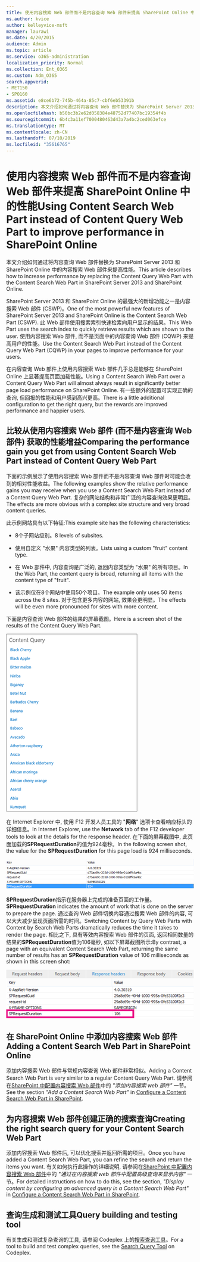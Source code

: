 ```yaml
---
title: 使用内容搜索 Web 部件而不是内容查询 Web 部件来提高 SharePoint Online 中的性能
ms.author: kvice
author: kelleyvice-msft
manager: laurawi
ms.date: 4/20/2015
audience: Admin
ms.topic: article
ms.service: o365-administration
localization_priority: Normal
ms.collection: Ent_O365
ms.custom: Adm_O365
search.appverid:
- MET150
- SPO160
ms.assetid: e8ce6b72-745b-464a-85c7-cbf6eb53391b
description: 本文介绍如何通过将内容查询 Web 部件替换为 SharePoint Server 2013 和 SharePoint Online 中的内容搜索 Web 部件来提高性能。
ms.openlocfilehash: b50bc3b2e62d058384e48752d77407bc19354f4b
ms.sourcegitcommit: 6b4c3a11ef7000480463d43a7a4bc2ced063efce
ms.translationtype: MT
ms.contentlocale: zh-CN
ms.lasthandoff: 07/10/2019
ms.locfileid: "35616765"
---
```

# <a name="using-content-search-web-part-instead-of-content-query-web-part-to-improve-performance-in-sharepoint-online"></a><span data-ttu-id="fb8db-103">使用内容搜索 Web 部件而不是内容查询 Web 部件来提高 SharePoint Online 中的性能</span><span class="sxs-lookup"><span data-stu-id="fb8db-103">Using Content Search Web Part instead of Content Query Web Part to improve performance in SharePoint Online</span></span>

<span data-ttu-id="fb8db-104">本文介绍如何通过将内容查询 Web 部件替换为 SharePoint Server 2013 和 SharePoint Online 中的内容搜索 Web 部件来提高性能。</span><span class="sxs-lookup"><span data-stu-id="fb8db-104">This article describes how to increase performance by replacing the Content Query Web Part with the Content Search Web Part in SharePoint Server 2013 and SharePoint Online.</span></span>
  
<span data-ttu-id="fb8db-105">SharePoint Server 2013 和 SharePoint Online 的最强大的新增功能之一是内容搜索 Web 部件 (CSWP)。</span><span class="sxs-lookup"><span data-stu-id="fb8db-105">One of the most powerful new features of SharePoint Server 2013 and SharePoint Online is the Content Search Web Part (CSWP).</span></span> <span data-ttu-id="fb8db-106">此 Web 部件使用搜索索引快速检索向用户显示的结果。</span><span class="sxs-lookup"><span data-stu-id="fb8db-106">This Web Part uses the search index to quickly retrieve results which are shown to the user.</span></span> <span data-ttu-id="fb8db-107">使用内容搜索 Web 部件, 而不是页面中的内容查询 Web 部件 (CQWP) 来提高用户的性能。</span><span class="sxs-lookup"><span data-stu-id="fb8db-107">Use the Content Search Web Part instead of the Content Query Web Part (CQWP) in your pages to improve performance for your users.</span></span>
  
<span data-ttu-id="fb8db-108">在内容查询 Web 部件上使用内容搜索 Web 部件几乎总是能够在 SharePoint Online 上显著提高页面加载性能。</span><span class="sxs-lookup"><span data-stu-id="fb8db-108">Using a Content Search Web Part over a Content Query Web Part will almost always result in significantly better page load performance on SharePoint Online.</span></span> <span data-ttu-id="fb8db-109">有一些额外的配置可实现正确的查询, 但回报的性能和用户感到高兴更高。</span><span class="sxs-lookup"><span data-stu-id="fb8db-109">There is a little additional configuration to get the right query, but the rewards are improved performance and happier users.</span></span>
  
## <a name="comparing-the-performance-gain-you-get-from-using-content-search-web-part-instead-of-content-query-web-part"></a><span data-ttu-id="fb8db-110">比较从使用内容搜索 Web 部件 (而不是内容查询 Web 部件) 获取的性能增益</span><span class="sxs-lookup"><span data-stu-id="fb8db-110">Comparing the performance gain you get from using Content Search Web Part instead of Content Query Web Part</span></span>

<span data-ttu-id="fb8db-111">下面的示例展示了使用内容搜索 Web 部件而不是内容查询 Web 部件时可能会收到的相对性能收益。</span><span class="sxs-lookup"><span data-stu-id="fb8db-111">The following examples show the relative performance gains you may receive when you use a Content Search Web Part instead of a Content Query Web Part.</span></span> <span data-ttu-id="fb8db-112">复杂的网站结构和非常广泛的内容查询效果更明显。</span><span class="sxs-lookup"><span data-stu-id="fb8db-112">The effects are more obvious with a complex site structure and very broad content queries.</span></span>
  
<span data-ttu-id="fb8db-113">此示例网站具有以下特征:</span><span class="sxs-lookup"><span data-stu-id="fb8db-113">This example site has the following characteristics:</span></span>
  
- <span data-ttu-id="fb8db-114">8个子网站级别。</span><span class="sxs-lookup"><span data-stu-id="fb8db-114">8 levels of subsites.</span></span>
    
- <span data-ttu-id="fb8db-115">使用自定义 "水果" 内容类型的列表。</span><span class="sxs-lookup"><span data-stu-id="fb8db-115">Lists using a custom "fruit" content type.</span></span>
    
- <span data-ttu-id="fb8db-116">在 Web 部件中, 内容查询是广泛的, 返回内容类型为 "水果" 的所有项目。</span><span class="sxs-lookup"><span data-stu-id="fb8db-116">In the Web Part, the content query is broad, returning all items with the content type of "fruit".</span></span>
    
- <span data-ttu-id="fb8db-117">该示例仅在8个网站中使用50个项目。</span><span class="sxs-lookup"><span data-stu-id="fb8db-117">The example only uses 50 items across the 8 sites.</span></span> <span data-ttu-id="fb8db-118">对于包含更多内容的网站, 效果会更明显。</span><span class="sxs-lookup"><span data-stu-id="fb8db-118">The effects will be even more pronounced for sites with more content.</span></span>
    
<span data-ttu-id="fb8db-119">下面是内容查询 Web 部件的结果的屏幕截图。</span><span class="sxs-lookup"><span data-stu-id="fb8db-119">Here is a screen shot of the results of the Content Query Web Part.</span></span>
  
![显示 Web 部件的内容查询的图形](media/b3d41f20-dfe5-46ed-9c0a-31057e82de33.png)
  
<span data-ttu-id="fb8db-121">在 Internet Explorer 中, 使用 F12 开发人员工具的 "**网络**" 选项卡查看响应标头的详细信息。</span><span class="sxs-lookup"><span data-stu-id="fb8db-121">In Internet Explorer, use the **Network** tab of the F12 developer tools to look at the details for the response header.</span></span> <span data-ttu-id="fb8db-122">在下面的屏幕截图中, 此页面加载的**SPRequestDuration**的值为924毫秒。</span><span class="sxs-lookup"><span data-stu-id="fb8db-122">In the following screen shot, the value for the **SPRequestDuration** for this page load is 924 milliseconds.</span></span> 
  
![显示请求持续时间为 924 的屏幕截图](media/343571f2-a249-4de2-bc11-2cee93498aea.png)
  
 <span data-ttu-id="fb8db-124">**SPRequestDuration**指示在服务器上完成的准备页面的工作量。</span><span class="sxs-lookup"><span data-stu-id="fb8db-124">**SPRequestDuration** indicates the amount of work that is done on the server to prepare the page.</span></span> <span data-ttu-id="fb8db-125">通过查询 Web 部件切换内容通过搜索 Web 部件的内容, 可以大大减少呈现页面所需的时间。</span><span class="sxs-lookup"><span data-stu-id="fb8db-125">Switching Content by Query Web Parts with Content by Search Web Parts dramatically reduces the time it takes to render the page.</span></span> <span data-ttu-id="fb8db-126">相比之下, 具有等效内容搜索 Web 部件的页面, 返回相同数量的结果的**SPRequestDuration**值为106毫秒, 如以下屏幕截图所示:</span><span class="sxs-lookup"><span data-stu-id="fb8db-126">By contrast, a page with an equivalent Content Search Web Part, returning the same number of results has an **SPRequestDuration** value of 106 milliseconds as shown in this screen shot:</span></span> 
  
![显示请求持续时间为 106 的屏幕截图](media/b46387ac-660d-4e5e-a11c-cc430e912962.png)
  
## <a name="adding-a-content-search-web-part-in-sharepoint-online"></a><span data-ttu-id="fb8db-128">在 SharePoint Online 中添加内容搜索 Web 部件</span><span class="sxs-lookup"><span data-stu-id="fb8db-128">Adding a Content Search Web Part in SharePoint Online</span></span>

<span data-ttu-id="fb8db-129">添加内容搜索 Web 部件与常规内容查询 Web 部件非常相似。</span><span class="sxs-lookup"><span data-stu-id="fb8db-129">Adding a Content Search Web Part is very similar to a regular Content Query Web Part.</span></span> <span data-ttu-id="fb8db-130">请参阅在[SharePoint 中配置内容搜索 Web 部件](https://support.office.com/article/Configure-a-Content-Search-Web-Part-in-SharePoint-0dc16de1-dbe4-462b-babb-bf8338c36c9a)中的 *"添加内容搜索 web 部件"* 一节。</span><span class="sxs-lookup"><span data-stu-id="fb8db-130">See the section  *"Add a Content Search Web Part"*  in [Configure a Content Search Web Part in SharePoint](https://support.office.com/article/Configure-a-Content-Search-Web-Part-in-SharePoint-0dc16de1-dbe4-462b-babb-bf8338c36c9a).</span></span>
  
## <a name="creating-the-right-search-query-for-your-content-search-web-part"></a><span data-ttu-id="fb8db-131">为内容搜索 Web 部件创建正确的搜索查询</span><span class="sxs-lookup"><span data-stu-id="fb8db-131">Creating the right search query for your Content Search Web Part</span></span>

<span data-ttu-id="fb8db-132">添加内容搜索 Web 部件后, 可以优化搜索并返回所需的项目。</span><span class="sxs-lookup"><span data-stu-id="fb8db-132">Once you have added a Content Search Web Part, you can refine the search and return the items you want.</span></span> <span data-ttu-id="fb8db-133">有关如何执行此操作的详细说明, 请参阅在[SharePoint 中配置内容搜索 Web 部件](https://support.office.com/article/Configure-a-Content-Search-Web-Part-in-SharePoint-0dc16de1-dbe4-462b-babb-bf8338c36c9a)中的 *"通过在内容搜索 web 部件中配置高级查询来显示内容"* 一节。</span><span class="sxs-lookup"><span data-stu-id="fb8db-133">For detailed instructions on how to do this, see the section,  *"Display content by configuring an advanced query in a Content Search Web Part"*  in [Configure a Content Search Web Part in SharePoint](https://support.office.com/article/Configure-a-Content-Search-Web-Part-in-SharePoint-0dc16de1-dbe4-462b-babb-bf8338c36c9a).</span></span>
  
## <a name="query-building-and-testing-tool"></a><span data-ttu-id="fb8db-134">查询生成和测试工具</span><span class="sxs-lookup"><span data-stu-id="fb8db-134">Query building and testing tool</span></span>

<span data-ttu-id="fb8db-135">有关生成和测试复杂查询的工具, 请参阅 Codeplex 上的[搜索查询工具](https://sp2013searchtool.codeplex.com/)。</span><span class="sxs-lookup"><span data-stu-id="fb8db-135">For a tool to build and test complex queries, see the [Search Query Tool](https://sp2013searchtool.codeplex.com/) on Codeplex.</span></span> 
  

